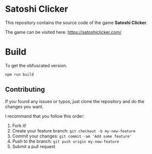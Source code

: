 # Satoshi Clicker

This repository contains the source code of the game **Satoshi Clicker**.

The game can be visited here: https://satoshiclicker.com/

# Build
To get the obfuscated version. 

`` npm run build ``

## Contributing

If you found any issues or typos, just clone the repository and do the changes you want.

I recommand that you follow this order:

1. Fork it!
2. Create your feature branch: `git checkout -b my-new-feature`
3. Commit your changes: `git commit -am 'Add some feature'`
4. Push to the branch: `git push origin my-new-feature`
5. Submit a pull request


